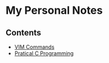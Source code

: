 # My Personal Notes

## Contents

* [VIM Commands](https://github.com/TheUpBeat/My-Personal-Notes/blob/master/VIM.md)
* [Pratical C Programming](https://github.com/TheUpBeat/My-Personal-Notes/tree/master/Practical_C_Programming)
